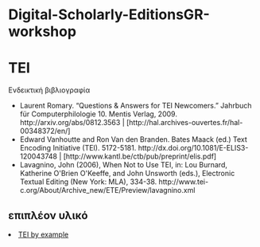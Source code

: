 <h1>Digital-Scholarly-EditionsGR-workshop</h1>
<h1>TEI</h1> 
Ενδεικτική βιβλιογραφία </lb>

<ul>
<li>Laurent Romary. “Questions & Answers for TEI Newcomers.” Jahrbuch für Computerphilologie 10. Mentis Verlag, 2009. http://arxiv.org/abs/0812.3563 | [http://hal.archives-ouvertes.fr/hal-00348372/en/]</li>


<li>Edward Vanhoutte and Ron Van den Branden. Bates Maack (ed.) Text Encoding Initiative (TEI). 5172-5181. http://dx.doi.org/10.1081/E-ELIS3-120043748 | [http://www.kantl.be/ctb/pub/preprint/elis.pdf]</li>

<li>Lavagnino, John (2006), When Not to Use TEI, in: Lou Burnard, Katherine O'Brien O'Keeffe, and John Unsworth (eds.), Electronic Textual Editing (New York: MLA), 334-38. http://www.tei-c.org/About/Archive_new/ETE/Preview/lavagnino.xml</li>


</ul>


<h2>επιπλέον υλικό</h2>
<li><a href="http://teibyexample.org">TEI by example </a></li>
